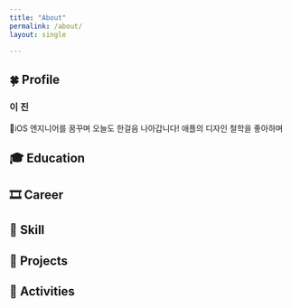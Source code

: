 ```yaml
---
title: "About"
permalink: /about/
layout: single
  
---
```


## 🍀 Profile
### 이 진
iOS 엔지니어를 꿈꾸며 오늘도 한걸음 나아갑니다!
애플의 디자인 철학을 좋아하며 

## 🎓 Education


## 🎞 Career


## 🎯 Skill


## 🚀 Projects


## 🎒 Activities
